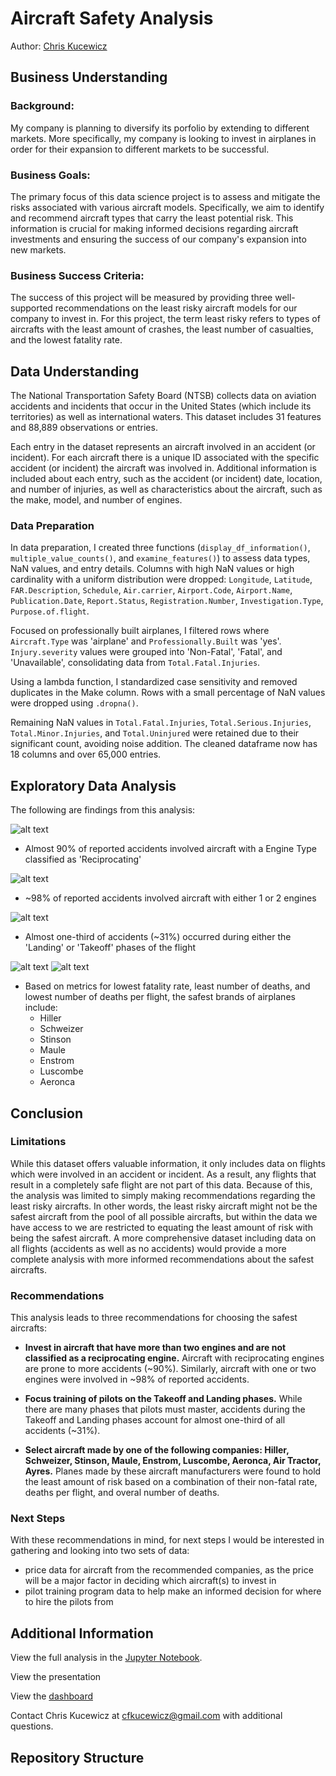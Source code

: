 # Aircraft Safety Analysis
Author: [Chris Kucewicz](cfkucewicz@gmail.com)
## Business Understanding
### Background:
My company is planning to diversify its porfolio by extending to different markets. More specifically, my company is looking to invest in airplanes in order for their expansion to different markets to be successful.

### Business Goals:
The primary focus of this data science project is to assess and mitigate the risks associated with various aircraft models. Specifically, we aim to identify and recommend aircraft types that carry the least potential risk. This information is crucial for making informed decisions regarding aircraft investments and ensuring the success of our company's expansion into new markets.

### Business Success Criteria:
The success of this project will be measured by providing three well-supported recommendations on the least risky aircraft models for our company to invest in. For this project, the term least risky refers to types of aircrafts with the least amount of crashes, the least number of casualties, and the lowest fatality rate.

## Data Understanding
The National Transportation Safety Board (NTSB) collects data on aviation accidents and incidents that occur in the United States (which include its territories) as well as international waters. This dataset includes 31 features and 88,889 observations or entries.

Each entry in the dataset represents an aircraft involved in an accident (or incident). For each aircraft there is a unique ID associated with the specific accident (or incident) the aircraft was involved in. Additional information is included about each entry, such as the accident (or incident) date, location, and number of injuries, as well as characteristics about the aircraft, such as the make, model, and number of engines.

### Data Preparation
In data preparation, I created three functions (`display_df_information()`, `multiple_value_counts()`, and `examine_features()`) to assess data types, NaN values, and entry details. Columns with high NaN values or high cardinality with a uniform distribution were dropped: `Longitude`, `Latitude`, `FAR.Description`, `Schedule`, `Air.carrier`, `Airport.Code`, `Airport.Name`, `Publication.Date`, `Report.Status`, `Registration.Number`, `Investigation.Type`, `Purpose.of.flight`.

Focused on professionally built airplanes, I filtered rows where `Aircraft.Type` was 'airplane' and `Professionally.Built` was 'yes'. `Injury.severity` values were grouped into 'Non-Fatal', 'Fatal', and 'Unavailable', consolidating data from `Total.Fatal.Injuries`.

Using a lambda function, I standardized case sensitivity and removed duplicates in the Make column. Rows with a small percentage of NaN values were dropped using `.dropna()`.

Remaining NaN values in `Total.Fatal.Injuries`, `Total.Serious.Injuries`, `Total.Minor.Injuries`, and `Total.Uninjured` were retained due to their significant count, avoiding noise addition. The cleaned dataframe now has 18 columns and over 65,000 entries.

## Exploratory Data Analysis
The following are findings from this analysis:

![alt text](https://github.com/ckucewicz/aircraft_safety_project/blob/master/Type%20of%20Engines.png)
* Almost 90% of reported accidents involved aircraft with a Engine Type classified as 'Reciprocating'

 ![alt text](https://github.com/ckucewicz/aircraft_safety_project/blob/master/Number%20of%20Engines.png)
* ~98% of reported accidents involved aircraft with either 1 or 2 engines

 ![alt text](https://github.com/ckucewicz/aircraft_safety_project/blob/master/Accidents%20by%20Flight%20Phase.png)
* Almost one-third of accidents (~31%) occurred during either the 'Landing' or 'Takeoff' phases of the flight

![alt text](https://github.com/ckucewicz/aircraft_safety_project/blob/master/Non-fatal_rates.png)
![alt text](https://github.com/ckucewicz/aircraft_safety_project/blob/master/death_toll.png)
* Based on metrics for lowest fatality rate, least number of deaths, and lowest number of deaths per flight, the safest brands of airplanes include:
  * Hiller
  * Schweizer
  * Stinson
  * Maule
  * Enstrom
  * Luscombe
  * Aeronca

## Conclusion

### Limitations 
While this dataset offers valuable information, it only includes data on flights which were involved in an accident or incident. As a result, any flights that result in a completely safe flight are not part of this data. Because of this, the analysis was limited to simply making recommendations regarding the least risky aircrafts. In other words, the least risky aircraft might not be the safest aircraft from the pool of all possible aircrafts, but within the data we have access to we are restricted to equating the least amount of risk with being the safest aircraft. A more comprehensive dataset including data on all flights (accidents as well as no accidents) would provide a more complete analysis with more informed recommendations about the safest aircrafts.

### Recommendations
This analysis leads to three recommendations for choosing the safest aircrafts:

* **Invest in aircraft that have more than two engines and are not classified as a reciprocating engine.** Aircraft with reciprocating engines are prone to more accidents (~90%). Similarly, aircraft with one or two engines were involved in ~98% of reported accidents.

* **Focus training of pilots on the Takeoff and Landing phases.** While there are many phases that pilots must master, accidents during the Takeoff and Landing phases account for almost one-third of all accidents (~31%).

* **Select aircraft made by one of the following companies: Hiller, Schweizer, Stinson, Maule, Enstrom, Luscombe, Aeronca, Air Tractor, Ayres.** Planes made by these aircraft manufacturers were found to hold the least amount of risk based on a combination of their non-fatal rate, deaths per flight, and overal number of deaths.
  
### Next Steps 
With these recommendations in mind, for next steps I would be interested in gathering and looking into two sets of data:

* price data for aircraft from the recommended companies, as the price will be a major factor in deciding which aircraft(s) to invest in
* pilot training program data to help make an informed decision for where to hire the pilots from

## Additional Information
View the full analysis in the [Jupyter Notebook](https://github.com/ckucewicz/aircraft_safety_project/blob/master/Notebook.ipynb).

View the presentation

View the [dashboard](https://public.tableau.com/app/profile/chris.kucewicz/viz/AircraftSafetyDashboard/Dashboard2)

Contact Chris Kucewicz at [cfkucewicz@gmail.com](cfkucewicz@gmail.com) with additional questions.

## Repository Structure

